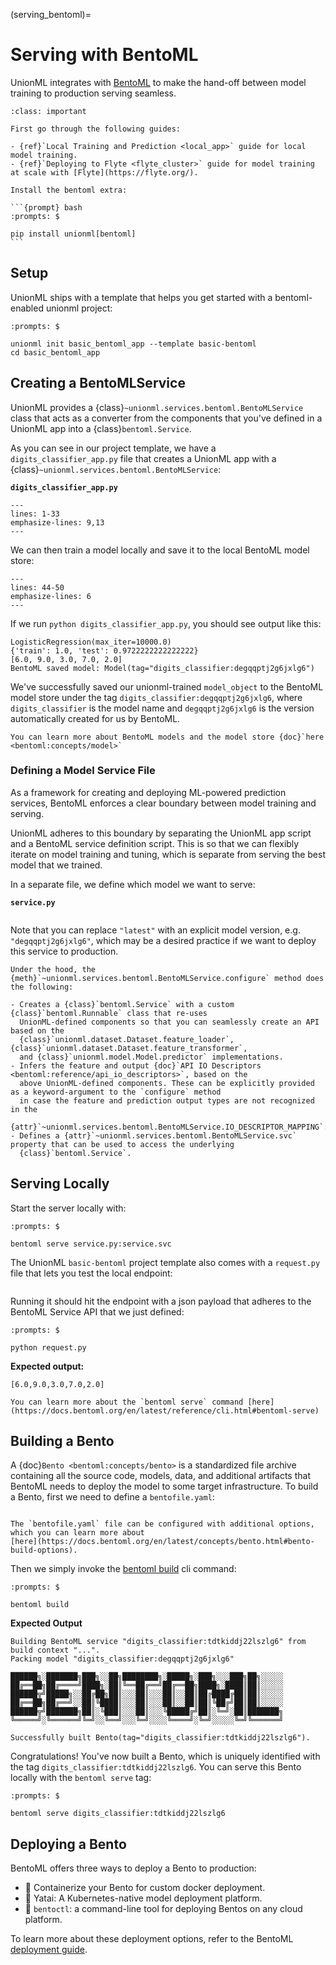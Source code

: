 (serving_bentoml)=

# Serving with BentoML

UnionML integrates with [BentoML](https://docs.bentoml.org/en/latest/index.html) to make the hand-off between
model training to production serving seamless.

````{admonition} Prerequisites
:class: important

First go through the following guides:

- {ref}`Local Training and Prediction <local_app>` guide for local model training.
- {ref}`Deploying to Flyte <flyte_cluster>` guide for model training at scale with [Flyte](https://flyte.org/).

Install the bentoml extra:

```{prompt} bash
:prompts: $

pip install unionml[bentoml]
```
````

## Setup

UnionML ships with a template that helps you get started with a bentoml-enabled unionml project:

```{prompt} bash
:prompts: $

unionml init basic_bentoml_app --template basic-bentoml
cd basic_bentoml_app
```

## Creating a BentoMLService

UnionML provides a {class}`~unionml.services.bentoml.BentoMLService` class that acts as a converter from
the components that you've defined in a UnionML app into a {class}`bentoml.Service`.

As you can see in our project template, we have a `digits_classifier_app.py` file that creates a UnionML app with a
{class}`~unionml.services.bentoml.BentoMLService`:

**`digits_classifier_app.py`**

```{literalinclude} ../../unionml/templates/basic-bentoml/{{cookiecutter.app_name}}/digits_classifier_app.py
---
lines: 1-33
emphasize-lines: 9,13
---
```

We can then train a model locally and save it to the local BentoML model store:

```{literalinclude} ../../unionml/templates/basic-bentoml/{{cookiecutter.app_name}}/digits_classifier_app.py
---
lines: 44-50
emphasize-lines: 6
---
```

If we run `python digits_classifier_app.py`, you should see output like this:

```{code-block}
LogisticRegression(max_iter=10000.0)
{'train': 1.0, 'test': 0.9722222222222222}
[6.0, 9.0, 3.0, 7.0, 2.0]
BentoML saved model: Model(tag="digits_classifier:degqqptj2g6jxlg6")
```

We've successfully saved our unionml-trained `model_object` to the BentoML model store under the tag
`digits_classifier:degqqptj2g6jxlg6`, where `digits_classifier` is the model name and `degqqptj2g6jxlg6` is the
version automatically created for us by BentoML.

```{note}
You can learn more about BentoML models and the model store {doc}`here <bentoml:concepts/model>`
```

### Defining a Model Service File

As a framework for creating and deploying ML-powered prediction services, BentoML enforces a clear boundary between
model training and serving.

UnionML adheres to this boundary by separating the UnionML app script and a BentoML service definition script. This is
so that we can flexibly iterate on model training and tuning, which is separate from serving the best model that we
trained.

In a separate file, we define which model we want to serve:

**`service.py`**

```{literalinclude} ../../unionml/templates/basic-bentoml/{{cookiecutter.app_name}}/service.py
```

Note that you can replace `"latest"` with an explicit model version, e.g. `"degqqptj2g6jxlg6"`, which may be a
desired practice if we want to deploy this service to production.

```{note}
Under the hood, the {meth}`~unionml.services.bentoml.BentoMLService.configure` method does the following:

- Creates a {class}`bentoml.Service` with a custom {class}`bentoml.Runnable` class that re-uses
  UnionML-defined components so that you can seamlessly create an API based on the
  {class}`unionml.dataset.Dataset.feature_loader`, {class}`unionml.dataset.Dataset.feature_transformer`,
  and {class}`unionml.model.Model.predictor` implementations.
- Infers the feature and output {doc}`API IO Descriptors <bentoml:reference/api_io_descriptors>`, based on the
  above UnionML-defined components. These can be explicitly provided as a keyword-argument to the `configure` method
  in case the feature and prediction output types are not recognized in the
  {attr}`~unionml.services.bentoml.BentoMLService.IO_DESCRIPTOR_MAPPING`.
- Defines a {attr}`~unionml.services.bentoml.BentoMLService.svc` property that can be used to access the underlying
  {class}`bentoml.Service`.
```

## Serving Locally

Start the server locally with:

```{prompt} bash
:prompts: $

bentoml serve service.py:service.svc
```

The UnionML `basic-bentoml` project template also comes with a `request.py` file that lets you test the local endpoint:

```{literalinclude} ../../unionml/templates/basic-bentoml/{{cookiecutter.app_name}}/request.py
```

Running it should hit the endpoint with a json payload that adheres to the BentoML Service API that we just defined:

```{prompt} bash
:prompts: $

python request.py
```

**Expected output:**

```{code-block}
[6.0,9.0,3.0,7.0,2.0]
```

```{note}
You can learn more about the `bentoml serve` command [here](https://docs.bentoml.org/en/latest/reference/cli.html#bentoml-serve)
```

## Building a Bento

A {doc}`Bento <bentoml:concepts/bento>` is a standardized file archive containing all the source code, models, data, and
additional artifacts that BentoML needs to deploy the model to some target infrastructure. To build a Bento, first we
need to define a `bentofile.yaml`:

```{literalinclude} ../../unionml/templates/basic-bentoml/{{cookiecutter.app_name}}/bentofile.yaml
```

```{note}
The `bentofile.yaml` file can be configured with additional options, which you can learn more about
[here](https://docs.bentoml.org/en/latest/concepts/bento.html#bento-build-options).
```

Then we simply invoke the [bentoml build](https://docs.bentoml.org/en/latest/reference/cli.html#bentoml-build) cli
command:

```{prompt} bash
:prompts: $

bentoml build
```

**Expected Output**

```{code-block}
Building BentoML service "digits_classifier:tdtkiddj22lszlg6" from build context "...".
Packing model "digits_classifier:degqqptj2g6jxlg6"

██████╗░███████╗███╗░░██╗████████╗░█████╗░███╗░░░███╗██╗░░░░░
██╔══██╗██╔════╝████╗░██║╚══██╔══╝██╔══██╗████╗░████║██║░░░░░
██████╦╝█████╗░░██╔██╗██║░░░██║░░░██║░░██║██╔████╔██║██║░░░░░
██╔══██╗██╔══╝░░██║╚████║░░░██║░░░██║░░██║██║╚██╔╝██║██║░░░░░
██████╦╝███████╗██║░╚███║░░░██║░░░╚█████╔╝██║░╚═╝░██║███████╗
╚═════╝░╚══════╝╚═╝░░╚══╝░░░╚═╝░░░░╚════╝░╚═╝░░░░░╚═╝╚══════╝

Successfully built Bento(tag="digits_classifier:tdtkiddj22lszlg6").
```

Congratulations! You've now built a Bento, which is uniquely identified with the tag `digits_classifier:tdtkiddj22lszlg6`.
You can serve this Bento locally with the `bentoml serve` tag:

```{prompt} bash
:prompts: $

bentoml serve digits_classifier:tdtkiddj22lszlg6
```

## Deploying a Bento

BentoML offers three ways to deploy a Bento to production:

- 🐳 Containerize your Bento for custom docker deployment.
- 🦄 Yatai: A Kubernetes-native model deployment platform.
- 🚀 `bentoctl`: a command-line tool for deploying Bentos on any cloud platform.

To learn more about these deployment options, refer to the BentoML
[deployment guide](https://docs.bentoml.org/en/latest/concepts/deploy.html).
